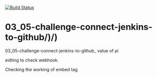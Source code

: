 [![Build Status](http://18.144.88.184/buildStatus/icon?job=03_05-challenge-connect-jenkins-to-github)](http://18.144.88.184/job/03_05-challenge-connect-jenkins-to-github/)
# 03_05-challenge-connect-jenkins-to-github/)/)

03_05-challenge-connect-jenkins-to-github_ value of pi

eidting to check webhook.

Checking the working of embed tag

